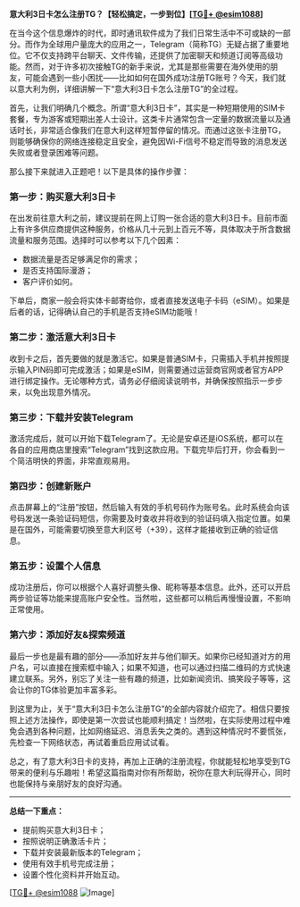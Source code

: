 **意大利3日卡怎么注册TG？【轻松搞定，一步到位】[[TG💪+ @esim1088](https://t.me/s/esim1088)]**

在当今这个信息爆炸的时代，即时通讯软件成为了我们日常生活中不可或缺的一部分。而作为全球用户量庞大的应用之一，Telegram（简称TG）无疑占据了重要地位。它不仅支持跨平台聊天、文件传输，还提供了加密聊天和频道订阅等高级功能。然而，对于许多初次接触TG的新手来说，尤其是那些需要在海外使用的朋友，可能会遇到一些小困扰——比如如何在国外成功注册TG账号？今天，我们就以意大利为例，详细讲解一下“意大利3日卡怎么注册TG”的全过程。

首先，让我们明确几个概念。所谓“意大利3日卡”，其实是一种短期使用的SIM卡套餐，专为游客或短期出差人士设计。这类卡片通常包含一定量的数据流量以及通话时长，非常适合像我们在意大利这样短暂停留的情况。而通过这张卡注册TG，则能够确保你的网络连接稳定且安全，避免因Wi-Fi信号不稳定而导致的消息发送失败或者登录困难等问题。

那么接下来就进入正题吧！以下是具体的操作步骤：

### 第一步：购买意大利3日卡

在出发前往意大利之前，建议提前在网上订购一张合适的意大利3日卡。目前市面上有许多供应商提供这种服务，价格从几十元到上百元不等，具体取决于所含数据流量和服务范围。选择时可以参考以下几个因素：
- 数据流量是否足够满足你的需求；
- 是否支持国际漫游；
- 客户评价如何。

下单后，商家一般会将实体卡邮寄给你，或者直接发送电子卡码（eSIM）。如果是后者的话，记得确认自己的手机是否支持eSIM功能哦！

### 第二步：激活意大利3日卡

收到卡之后，首先要做的就是激活它。如果是普通SIM卡，只需插入手机并按照提示输入PIN码即可完成激活；如果是eSIM，则需要通过运营商官网或者官方APP进行绑定操作。无论哪种方式，请务必仔细阅读说明书，并确保按照指示一步步来，以免出现意外情况。

### 第三步：下载并安装Telegram

激活完成后，就可以开始下载Telegram了。无论是安卓还是iOS系统，都可以在各自的应用商店里搜索“Telegram”找到这款应用。下载完毕后打开，你会看到一个简洁明快的界面，非常直观易用。

### 第四步：创建新账户

点击屏幕上的“注册”按钮，然后输入有效的手机号码作为账号名。此时系统会向该号码发送一条验证码短信，你需要及时查收并将收到的验证码填入指定位置。如果是在国外，可能需要切换至意大利区号（+39），这样才能接收到正确的验证信息。

### 第五步：设置个人信息

成功注册后，你可以根据个人喜好调整头像、昵称等基本信息。此外，还可以开启两步验证等功能来提高账户安全性。当然啦，这些都可以稍后再慢慢设置，不影响正常使用。

### 第六步：添加好友&探索频道

最后一步也是最有趣的部分——添加好友并与他们聊天。如果你已经知道对方的用户名，可以直接在搜索框中输入；如果不知道，也可以通过扫描二维码的方式快速建立联系。另外，别忘了关注一些有趣的频道，比如新闻资讯、搞笑段子等等，这会让你的TG体验更加丰富多彩。

到这里为止，关于“意大利3日卡怎么注册TG”的全部内容就介绍完了。相信只要按照上述方法操作，即使是第一次尝试也能顺利搞定！当然啦，在实际使用过程中难免会遇到各种问题，比如网络延迟、消息丢失之类的。遇到这种情况时不要慌张，先检查一下网络状态，再试着重启应用试试看。

总之，有了意大利3日卡的支持，再加上正确的注册流程，你就能轻松地享受到TG带来的便利与乐趣啦！希望这篇指南对你有所帮助，祝你在意大利玩得开心，同时也能保持与亲朋好友的良好沟通。

---

**总结一下重点：**
- 提前购买意大利3日卡；
- 按照说明正确激活卡片；
- 下载并安装最新版本的Telegram；
- 使用有效手机号完成注册；
- 设置个性化资料并开始互动。

[[TG💪+ @esim1088](https://t.me/s/esim1088) ![Image](https://i.postimg.cc/4NQfJmqS/Snipaste-2025-05-13-00-14-12.png)]